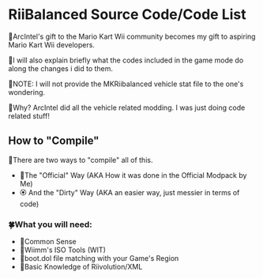 # RiiBalanced Source Code/Code List

🎁ArcIntel's gift to the Mario Kart Wii community becomes my gift to aspiring Mario Kart Wii developers.

📣I will also explain briefly what the codes included in the game mode do along the changes i did to them.

🎈NOTE: I will not provide the MKRiibalanced vehicle stat file to the one's wondering.

💫Why? ArcIntel did all the vehicle related modding. I was just doing code related stuff!

## How to "Compile"

🍂There are two ways to "compile" all of this.

- 🌸The "Official" Way (AKA How it was done in the Official Modpack by Me)
- 🏵 And the "Dirty" Way (AKA an easier way, just messier in terms of code)

### 🍀What you will need:

- 🍁Common Sense
- 🌼Wiimm's ISO Tools (WIT)
- 🍃boot.dol file matching with your Game's Region
- 🌵Basic Knowledge of Riivolution/XML

